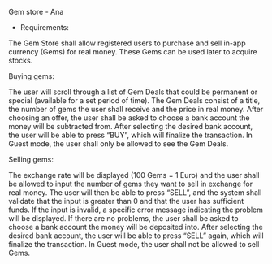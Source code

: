 Gem store - Ana

- Requirements: 

The Gem Store shall allow registered users to purchase and sell in-app currency (Gems) for real money. These Gems can be used later to acquire stocks.  

Buying gems: 

The user will scroll through a list of Gem Deals that could be permanent or special (available for a set period of time). The Gem Deals consist of a title, the number of gems the user shall receive and the price in real money.  After choosing an offer, the user shall be asked to choose a bank account the money will be subtracted from. After selecting the desired bank account, the user will be able to press “BUY”, which will finalize the transaction. In Guest mode, the user shall only be allowed to see the Gem Deals. 

Selling gems:  

The exchange rate will be displayed (100 Gems = 1 Euro) and the user shall be allowed to input the number of gems they want to sell in exchange for real money. The user will then be able to press “SELL”, and the system shall validate that the input is greater than 0 and that the user has sufficient funds. If the input is invalid, a specific error message indicating the problem will be displayed. If there are no problems, the user shall be asked to choose a bank account the money will be deposited into. After selecting the desired bank account, the user will be able to press “SELL” again, which will finalize the transaction. In Guest mode, the user shall not be allowed to sell Gems. 
